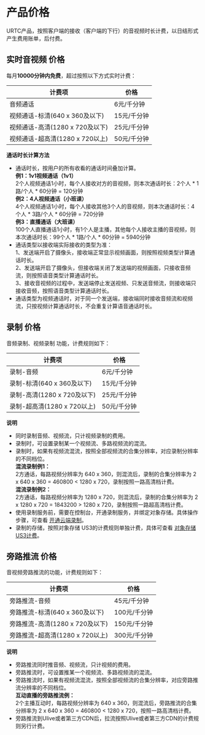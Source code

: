 # 产品价格

URTC产品，按照客户端的接收（客户端的下行）的音视频时长计费，以日结形式产生费用账单，后付费。    

## 实时音视频 价格

每月**10000分钟内免费**，超过按照以下方式实时计费：

|计费项 | 价格 |
| - | - |
|音频通话 | 6元/千分钟  |
|视频通话-标清(640 x 360及以下) | 15元/千分钟  |
|视频通话-高清(1280 x 720及以下)  | 25元/千分钟  |
|视频通话-超高清(1280 x 720以上) | 50元/千分钟  |

**通话时长计算方法**  

 -  通话时长，按用户的所有收看的通话时间叠加计算。  
**例1：1v1视频通话（1v1）**  
    2个人视频通话1小时，每个人接收对方的音视频，则本次通话时长：2个人 * 1路/个人 * 60分钟 = 120分钟   
**例2：4人视频通话（小班课）**  
    4个人视频通话1小时，每个人接收其他3个人的音视频，则本次通话时长：4个人 * 3路/个人 * 60分钟 = 720分钟   
**例3：直播通话（大班课）**      
    100个人直播通话1小时，有1个人是主播，其他每个人接收主播的音视频，则本次通话时长：99个人 * 1路/个人 * 60分钟 = 5940分钟  
 -  通话类型以接收端实际接收的类型为准：   
1、发送端开启了摄像头，接收端正常显示视频画面，则按照视频类型计算通话时长。  
2、发送端开启了摄像头，但接收端关闭了发送端的视频画面，只接收音频流，则按照语音类型计算通话时长。  
3、接收音视频的过程中，发送端停止发送视频、只发送音频流，则接收端只接收音频，按照语音类型计算通话时长。
 -  通话类型为视频通话时，对于同一个发送端，接收端同时接收音频流和视频流，只按视频计算通话时长，不会重复计算语音通话时长。

## 录制 价格

音频录制、视频录制 功能，计费规则如下： 

|计费项                           | 价格                                                                  |
| --------------------------- | ----------------------------------------------------------------------- |
|录制-音频                            | 6元/千分钟                                                              |
|录制-标清(640 x 360及以下)            | 15元/千分钟                                                             |
|录制-高清(1280 x 720及以下)           | 25元/千分钟                                                             |
|录制-超高清(1280 x 720以上)             | 50元/千分钟                                                             |

**说明** 

 -  同时录制音频、视频流，只计视频录制的费用。 
 -  录制时，可设置录制某一个视频流、多路视频流的混流。
 -  录制时，如果有视频流混流，按照全部视频流的合集分辨率，对应录制分辨率的不同档位。    
    **混流录制例1：**    
    2方通话，每路视频分辨率为 640 x 360，则混流后，录制的合集分辨率为 2 x 640 x 360 = 460800 < 1280 x 720，录制按照一路高清档计费。    
    **混流录制例2：**    
    2方通话，每路视频分辨率为 1280 x 720，则混流后，录制的合集分辨率为 2 x 1280 x 720 = 1843200 > 1280 x 720，录制按照一路超高清档计费。
 -  使用录制服务前，需要在控制台，开通录制服务，并绑定对象存储。具体操作步骤，可查看 [开通云端录制](urtc/cloudRecord/index)。
 -  录制的存储，按照对象存储 US3的计费规则单独计费，具体可查看 [对象存储 US3计费](https://docs.ucloud.cn/ufile/bill/new)。
 
## 旁路推流 价格

音视频旁路推流的功能，计费规则如下：

|计费项 | 价格 |
| -| - |
|旁路推流-音频                            | 45元/千分钟                                                              |
|旁路推流-标清(640 x 360及以下)            | 100元/千分钟                                                             |
|旁路推流-高清(1280 x 720及以下)           | 150元/千分钟                                                             |
|旁路推流-超高清(1280 x 720以上)             | 300元/千分钟                                                             |

**说明** 

 -  旁路推流同时推音频、视频流，只计视频的费用。 
 -  旁路推流时，可设置推某一个视频流、多路视频流的混流。
 -  旁路推流时，如果有视频流混流，按照全部视频流的合集分辨率，对应旁路推流分辨率的不同档位。    
    **互动直播的旁路推流例：**    
    2个主播互动时，每路视频分辨率为 640 x 360，则混流后，旁路推流的合集分辨率为 2 x 640 x 360 = 460800  < 1280 x 720，按照一路高清档计费。 
 -  旁路推流到Ulive或者第三方CDN后，拉流按照Ulive或者第三方CDN的计费规则另行计费。
